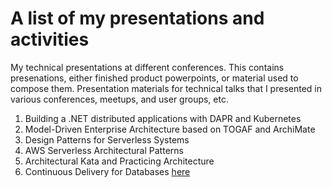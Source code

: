 # A list of my presentations and activities
My technical presentations at different conferences.
This contains presenations, either finished product powerpoints, or material used to compose them.
Presentation materials for technical talks that I presented in various conferences, meetups, and user groups, etc.
<br>
1. Building a .NET distributed applications with DAPR and Kubernetes
2. Model-Driven Enterprise Architecture based on TOGAF and ArchiMate
3. Design Patterns for Serverless Systems
4. AWS Serverless Architectural Patterns
5. Architectural Kata and Practicing Architecture
6. Continuous Delivery for Databases [here](https://www.youtube.com/watch?v=0IYTwzfHho0)




